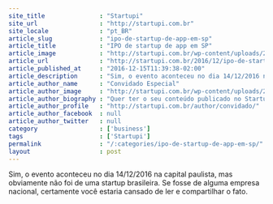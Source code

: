 ```yaml
---
site_title               : "Startupi"
site_url                 : "http://startupi.com.br"
site_locale              : "pt_BR"
article_slug             : "ipo-de-startup-de-app-em-sp"
article_title            : "IPO de startup de app em SP"
article_image            : "http://startupi.com.br/wp-content/uploads/2016/12/IPO-870x250.jpg"
article_url              : "http://startupi.com.br/2016/12/ipo-de-startup-de-app-em-sp/"
article_published_at     : "2016-12-15T11:39:38-02:00"
article_description      : "Sim, o evento aconteceu no dia 14/12/2016 na capital paulista, mas obviamente não foi de uma startup brasileira. Se fosse de alguma empresa nacional, certamente você estaria cansado de ler e compartilhar o fato."
article_author_name      : "Convidado Especial"
article_author_image     : "http://startupi.com.br/wp-content/uploads/2016/11/startupi_bola-170x170.jpg"
article_author_biography : "Quer ter o seu conteúdo publicado no Startupi? Fale com a gente pelo ."
article_author_profile   : "http://startupi.com.br/author/convidado/"
article_author_facebook  : null
article_author_twitter   : null
category                 : ['business']
tags                     : ['Startupi']
permalink                : "/:categories/ipo-de-startup-de-app-em-sp/"
layout                   : post
---
```


Sim, o evento aconteceu no dia 14/12/2016 na capital paulista, mas obviamente não foi de uma startup brasileira. Se fosse de alguma empresa nacional, certamente você estaria cansado de ler e compartilhar o fato.
